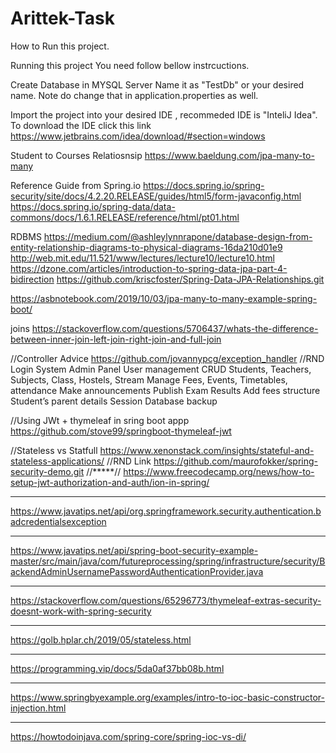 # Arittek-Task
How to Run this project.

Running this project You need follow bellow instrcuctions.

Create Database in MYSQL Server 
Name it as "TestDb" or your desired name. Note do change that in application.properties as well.

Import the project into your desired IDE , recommeded IDE is "InteliJ Idea".
To download the IDE click this link https://www.jetbrains.com/idea/download/#section=windows

Student to Courses Relatiosnsip
https://www.baeldung.com/jpa-many-to-many

Reference Guide from Spring.io
https://docs.spring.io/spring-security/site/docs/4.2.20.RELEASE/guides/html5/form-javaconfig.html
https://docs.spring.io/spring-data/data-commons/docs/1.6.1.RELEASE/reference/html/pt01.html

RDBMS 
https://medium.com/@ashleylynnrapone/database-design-from-entity-relationship-diagrams-to-physical-diagrams-16da210d01e9
http://web.mit.edu/11.521/www/lectures/lecture10/lecture10.html
https://dzone.com/articles/introduction-to-spring-data-jpa-part-4-bidirection
https://github.com/kriscfoster/Spring-Data-JPA-Relationships.git



https://asbnotebook.com/2019/10/03/jpa-many-to-many-example-spring-boot/


joins 
https://stackoverflow.com/questions/5706437/whats-the-difference-between-inner-join-left-join-right-join-and-full-join

//Controller Advice
https://github.com/jovannypcg/exception_handler
//RND
Login System
Admin Panel
User management
CRUD Students, Teachers, Subjects, Class, Hostels, Stream
Manage Fees, Events, Timetables, attendance
Make announcements
Publish Exam Results
Add fees structure
Student’s parent details
Session
Database backup

//Using JWt + thymeleaf in sring boot appp 
https://github.com/stove99/springboot-thymeleaf-jwt


//Stateless vs Statfull
https://www.xenonstack.com/insights/stateful-and-stateless-applications/
//RND Link
https://github.com/maurofokker/spring-security-demo.git
//*****//
https://www.freecodecamp.org/news/how-to-setup-jwt-authorization-and-auth/ion-in-spring/
************
https://www.javatips.net/api/org.springframework.security.authentication.badcredentialsexception
************
https://www.javatips.net/api/spring-boot-security-example-master/src/main/java/com/futureprocessing/spring/infrastructure/security/BackendAdminUsernamePasswordAuthenticationProvider.java
***********
https://stackoverflow.com/questions/65296773/thymeleaf-extras-security-doesnt-work-with-spring-security
*********************
https://golb.hplar.ch/2019/05/stateless.html
**********
https://programming.vip/docs/5da0af37bb08b.html

************
https://www.springbyexample.org/examples/intro-to-ioc-basic-constructor-injection.html
**********
https://howtodoinjava.com/spring-core/spring-ioc-vs-di/
